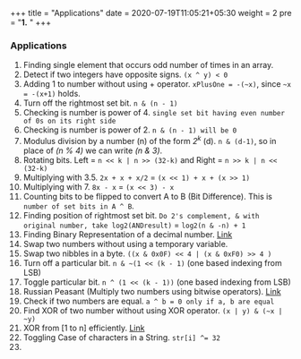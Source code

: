 +++
title = "Applications"
date =  2020-07-19T11:05:21+05:30
weight = 2
pre = "<b>1.</b> "
+++

### Applications
1. Finding single element that occurs odd number of times in an array. 
2. Detect if two integers have opposite signs. `(x ^ y) < 0`
3. Adding 1 to number without using + operator. `xPlusOne = -(~x)`, since `~x = -(x+1)` holds.
4. Turn off the rightmost set bit. `n & (n - 1)`
5. Checking is number is power of 4. `single set bit having even number of 0s on its right side`
6. Checking is number is power of 2. `n & (n - 1) will be 0`
7. Modulus division by a number (n) of the form _2<sup>k</sup>_ (d). `n & (d-1)`, so in place of _(n % 4)_ we can write _(n & 3)_.
8. Rotating bits. Left = `n << k | n >> (32-k)` and Right = `n >> k | n << (32-k)`
9. Multiplying with 3.5. `2x + x + x/2` = `(x << 1) + x + (x >> 1)`
10. Multiplying with 7. `8x - x` = `(x << 3) - x`
11. Counting bits to be flipped to convert A to B (Bit Difference). This is `number of set bits in A ^ B`.
12. Finding position of rightmost set bit. `Do 2's complement, & with original number, take log2(ANDresult)` = `log2(n & -n) + 1`
13. Finding Binary Representation of a decimal number. [Link](https://www.geeksforgeeks.org/binary-representation-of-a-given-number/)
14. Swap two numbers without using a temporary variable.
15. Swap two nibbles in a byte. `((x & 0x0F) << 4 | (x & 0xF0) >> 4 )`
16. Turn off a particular bit. `n & ~(1 << (k - 1)` (one based indexing from LSB)
17. Toggle particular bit. `n ^ (1 << (k - 1))` (one based indexing from LSB)
17. Russian Peasant (Multiply two numbers using bitwise operators). [Link](https://www.geeksforgeeks.org/russian-peasant-multiply-two-numbers-using-bitwise-operators/)
18. Check if two numbers are equal. `a ^ b = 0 only if a, b are equal`
19. Find XOR of two number without using XOR operator. `(x | y) & (~x | ~y)`
20. XOR from [1 to n] efficiently. [Link](https://www.geeksforgeeks.org/calculate-xor-1-n/)
21. Toggling Case of characters in a String. `str[i] ^= 32`
22. 